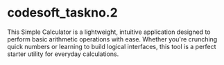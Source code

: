 # codesoft_taskno.2
This Simple Calculator is a lightweight, intuitive application designed to perform basic arithmetic operations with ease. Whether you're crunching quick numbers or learning to build logical interfaces, this tool is a perfect starter utility for everyday calculations.
